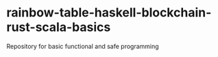 # rainbow-table-haskell-blockchain-rust-scala-basics
Repository for basic functional and safe programming
